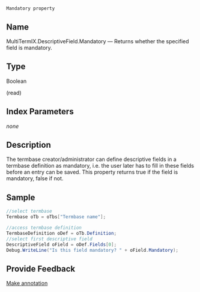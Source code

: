 

# 
    Mandatory property



## Name

MultiTermIX.DescriptiveField.Mandatory —          Returns whether the specified field is mandatory.



## Type

Boolean

(read)



## Index Parameters
*none*


## Description



The termbase creator/administrator can define descriptive fields in a termbase definition as mandatory, i.e. the user later has to fill in these fields before an entry can be saved. This property returns true if the field is mandatory, false if not.



## Sample


```cs
//select termbase
Termbase oTb = oTbs["Termbase name"];

//access termbase definition
TermbaseDefinition oDef = oTb.Definition;
//select first descriptive field
DescriptiveField oField = oDef.Fields[0];
Debug.WriteLine("Is this field mandatory? " + oField.Mandatory);
```



## Provide Feedback

[Make annotation](mailto:sdk-feedback@sdl.com&amp;subject=Reference%20for%20MultiTermIX.DescriptiveField.Mandatory)

